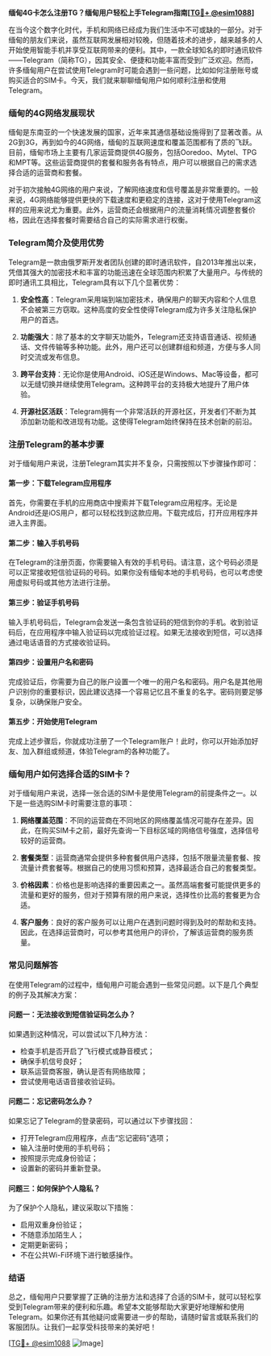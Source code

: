 **缅甸4G卡怎么注册TG？缅甸用户轻松上手Telegram指南[[TG💪+ @esim1088](https://t.me/s/esim1088)]**

在当今这个数字化时代，手机和网络已经成为我们生活中不可或缺的一部分。对于缅甸的朋友们来说，虽然互联网发展相对较晚，但随着技术的进步，越来越多的人开始使用智能手机并享受互联网带来的便利。其中，一款全球知名的即时通讯软件——Telegram（简称TG），因其安全、便捷和功能丰富而受到广泛欢迎。然而，许多缅甸用户在尝试使用Telegram时可能会遇到一些问题，比如如何注册账号或购买适合的SIM卡。今天，我们就来聊聊缅甸用户如何顺利注册和使用Telegram。

### 缅甸的4G网络发展现状

缅甸是东南亚的一个快速发展的国家，近年来其通信基础设施得到了显著改善。从2G到3G，再到如今的4G网络，缅甸的互联网速度和覆盖范围都有了质的飞跃。目前，缅甸市场上主要有几家运营商提供4G服务，包括Ooredoo、Mytel、TPG和MPT等。这些运营商提供的套餐和服务各有特点，用户可以根据自己的需求选择合适的运营商和套餐。

对于初次接触4G网络的用户来说，了解网络速度和信号覆盖是非常重要的。一般来说，4G网络能够提供更快的下载速度和更稳定的连接，这对于使用Telegram这样的应用来说尤为重要。此外，运营商还会根据用户的流量消耗情况调整套餐价格，因此在选择套餐时需要结合自己的实际需求进行权衡。

### Telegram简介及使用优势

Telegram是一款由俄罗斯开发者团队创建的即时通讯软件，自2013年推出以来，凭借其强大的加密技术和丰富的功能迅速在全球范围内积累了大量用户。与传统的即时通讯工具相比，Telegram具有以下几个显著优势：

1. **安全性高**：Telegram采用端到端加密技术，确保用户的聊天内容和个人信息不会被第三方窃取。这种高度的安全性使得Telegram成为许多关注隐私保护用户的首选。
   
2. **功能强大**：除了基本的文字聊天功能外，Telegram还支持语音通话、视频通话、文件传输等多种功能。此外，用户还可以创建群组和频道，方便与多人同时交流或发布信息。

3. **跨平台支持**：无论你是使用Android、iOS还是Windows、Mac等设备，都可以无缝切换并继续使用Telegram。这种跨平台的支持极大地提升了用户体验。

4. **开源社区活跃**：Telegram拥有一个非常活跃的开源社区，开发者们不断为其添加新功能和改进现有功能。这使得Telegram始终保持在技术创新的前沿。

### 注册Telegram的基本步骤

对于缅甸用户来说，注册Telegram其实并不复杂，只需按照以下步骤操作即可：

#### 第一步：下载Telegram应用程序
首先，你需要在手机的应用商店中搜索并下载Telegram应用程序。无论是Android还是iOS用户，都可以轻松找到这款应用。下载完成后，打开应用程序并进入主界面。

#### 第二步：输入手机号码
在Telegram的注册页面，你需要输入有效的手机号码。请注意，这个号码必须是可以正常接收短信验证码的号码。如果你没有缅甸本地的手机号码，也可以考虑使用虚拟号码或其他方法进行注册。

#### 第三步：验证手机号码
输入手机号码后，Telegram会发送一条包含验证码的短信到你的手机。收到验证码后，在应用程序中输入验证码以完成验证过程。如果无法接收到短信，可以选择通过电话语音的方式接收验证码。

#### 第四步：设置用户名和密码
完成验证后，你需要为自己的账户设置一个唯一的用户名和密码。用户名是其他用户识别你的重要标识，因此建议选择一个容易记忆且不重复的名字。密码则要足够复杂，以确保账户安全。

#### 第五步：开始使用Telegram
完成上述步骤后，你就成功注册了一个Telegram账户！此时，你可以开始添加好友、加入群组或频道，体验Telegram的各种功能了。

### 缅甸用户如何选择合适的SIM卡？

对于缅甸用户来说，选择一张合适的SIM卡是使用Telegram的前提条件之一。以下是一些选购SIM卡时需要注意的事项：

1. **网络覆盖范围**：不同的运营商在不同地区的网络覆盖情况可能存在差异。因此，在购买SIM卡之前，最好先查询一下目标区域的网络信号强度，选择信号较好的运营商。

2. **套餐类型**：运营商通常会提供多种套餐供用户选择，包括不限量流量套餐、按流量计费套餐等。根据自己的使用习惯和预算，选择最适合自己的套餐类型。

3. **价格因素**：价格也是影响选择的重要因素之一。虽然高端套餐可能提供更多的流量和更好的服务，但对于预算有限的用户来说，选择性价比高的套餐更为合适。

4. **客户服务**：良好的客户服务可以让用户在遇到问题时得到及时的帮助和支持。因此，在选择运营商时，可以参考其他用户的评价，了解该运营商的服务质量。

### 常见问题解答

在使用Telegram的过程中，缅甸用户可能会遇到一些常见问题。以下是几个典型的例子及其解决方案：

#### 问题一：无法接收到短信验证码怎么办？
如果遇到这种情况，可以尝试以下几种方法：
- 检查手机是否开启了飞行模式或静音模式；
- 确保手机信号良好；
- 联系运营商客服，确认是否有网络故障；
- 尝试使用电话语音接收验证码。

#### 问题二：忘记密码怎么办？
如果忘记了Telegram的登录密码，可以通过以下步骤找回：
- 打开Telegram应用程序，点击“忘记密码”选项；
- 输入注册时使用的手机号码；
- 按照提示完成身份验证；
- 设置新的密码并重新登录。

#### 问题三：如何保护个人隐私？
为了保护个人隐私，建议采取以下措施：
- 启用双重身份验证；
- 不随意添加陌生人；
- 定期更新密码；
- 不在公共Wi-Fi环境下进行敏感操作。

### 结语

总之，缅甸用户只要掌握了正确的注册方法和选择了合适的SIM卡，就可以轻松享受到Telegram带来的便利和乐趣。希望本文能够帮助大家更好地理解和使用Telegram。如果你还有其他疑问或需要进一步的帮助，请随时留言或联系我们的客服团队。让我们一起享受科技带来的美好吧！

[[TG💪+ @esim1088](https://t.me/s/esim1088) ![Image](https://i.postimg.cc/4NQfJmqS/Snipaste-2025-05-13-00-14-12.png)]